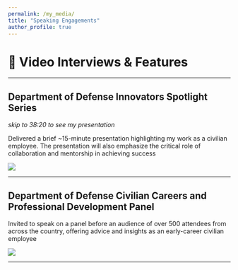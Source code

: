 ```yaml
---
permalink: /my_media/
title: "Speaking Engagements"
author_profile: true
---
```


# 🎥 Video Interviews & Features

---

## **Department of Defense Innovators Spotlight Series**  
*skip to 38:20 to see my presentation*

Delivered a brief ~15-minute presentation highlighting my work as a civilian employee. The presentation will also emphasize the critical role of collaboration and mentorship in achieving success

<a href="https://www.youtube.com/watch?v=Bh-kM5tN-r8">
  <img src="https://img.shields.io/badge/Watch%20Video-Link-red" style="transform: scale(1.1);">
</a>

---

## **Department of Defense Civilian Careers and Professional Development Panel**

Invited to speak on a panel before an audience of over 500 attendees from across the country, offering advice and insights as an early-career civilian employee

<a href="https://vimeo.com/993013829/07b6d50ba8?share=copy">
  <img src="https://img.shields.io/badge/Watch%20Video-Link-red" style="transform: scale(1.1);">
</a>

---